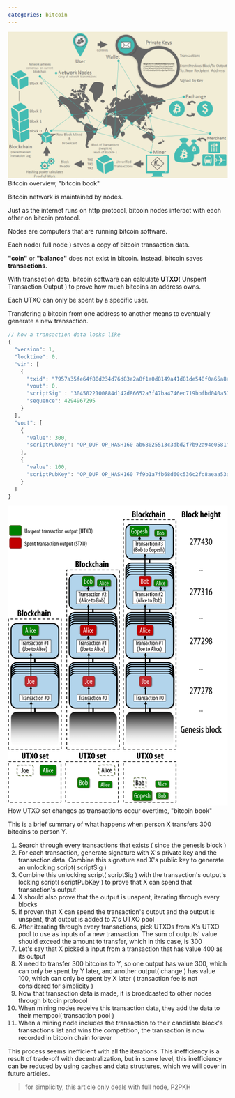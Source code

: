 ```yaml
---
categories: bitcoin
---
```


<img src="../../assets/images/bitcoin_overview.png" />
<figcaption>Bitcoin overview, "bitcoin book"</figcaption>

Bitcoin network is maintained by nodes.

Just as the internet runs on http protocol, bitcoin nodes interact with each other on bitcoin protocol.

Nodes are computers that are running bitcoin software.

Each node( full node ) saves a copy of bitcoin transaction data.

**"coin"** or **"balance"** does not exist in bitcoin. Instead, bitcoin saves **transactions**. 

With transaction data, bitcoin software can calculate **UTXO**( Unspent Transaction Output ) to prove how much bitcoins an address owns.

Each UTXO can only be spent by a specific user.

Transfering a bitcoin from one address to another means to eventually generate a new transaction.
```js
// how a transaction data looks like
{
  "version": 1,
  "locktime": 0,
  "vin": [
    {
      "txid": "7957a35fe64f80d234d76d83a2a8f1a0d8149a41d81de548f0a65a8a999f6f18",
      "vout": 0,
      "scriptSig" : "3045022100884d142d86652a3f47ba4746ec719bbfbd040a570b1deccbb6498c75c4ae24cb02204b9f039ff08df09cbe9f6addac960298cad530a863ea8f53982c09db8f6e3813[ALL] 0484ecc0d46f1918b30928fa0e4ed99f16a0fb4fde0735e7ade8416ab9fe423cc5412336376789d172787ec3457eee41c04f4938de5cc17b4a10fa336a8d752adf",
      "sequence": 4294967295
    }
  ],
  "vout": [
    {
      "value": 300,
      "scriptPubKey": "OP_DUP OP_HASH160 ab68025513c3dbd2f7b92a94e0581f5d50f654e7 OP_EQUALVERIFY OP_CHECKSIG"
    },
    {
      "value": 100,
      "scriptPubKey": "OP_DUP OP_HASH160 7f9b1a7fb68d60c536c2fd8aeaa53a8f3cc025a8 OP_EQUALVERIFY OP_CHECKSIG",
    }
  ]
}
```

<img src="../../assets/images/utxo.png" title="px(픽셀) 크기 설정" alt="gaori"/>
<figcaption>How UTXO set changes as transactions occur overtime, "bitcoin book"</figcaption>


This is a brief summary of what happens when person X transfers 300 bitcoins to person Y. 

1. Search through every transactions that exists ( since the genesis block )
1. For each transaction, generate signature with X's private key and the transaction data. Combine this signature and X's public key to generate an unlocking script( scriptSig )
1. Combine this unlocking script( scriptSig ) with the transaction's output's locking script( scriptPubKey ) to prove that X can spend that transaction's output
1. X should also prove that the output is unspent, iterating through every blocks
1. If proven that X can spend the transaction's output and the output is unspent, that output is added to X's UTXO pool
1. After iterating through every transactions, pick UTXOs from X's UTXO pool to use as inputs of a new transaction. The sum of outputs' value should exceed the amount to transfer, which in this case, is 300
1. Let's say that X picked a input from a transaction that has value 400 as its output
1. X need to transfer 300 bitcoins to Y, so one output has value 300, which can only be spent by Y later, and another output( change ) has value 100, which can only be spent by X later ( transaction fee is not considered for simplicity )
1. Now that transaction data is made, it is broadcasted to other nodes through bitcoin protocol
1. When mining nodes receive this transaction data, they add the data to their mempool( transaction pool )
1. When a mining node includes the transaction to their candidate block's transactions list and wins the competition, the transaction is now recorded in bitcoin chain forever

This process seems inefficient with all the iterations.
This inefficiency is a result of trade-off with decentralization, but in some level, this inefficiency can be reduced by using caches and data structures, which we will cover in future articles.

> for simplicity, this article only deals with full node, P2PKH